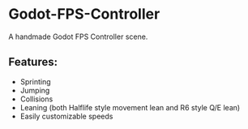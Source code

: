 # Godot-FPS-Controller
A handmade Godot FPS Controller scene.

## Features:

- Sprinting
- Jumping
- Collisions
- Leaning (both Halflife style movement lean and R6 style Q/E lean)
- Easily customizable speeds

